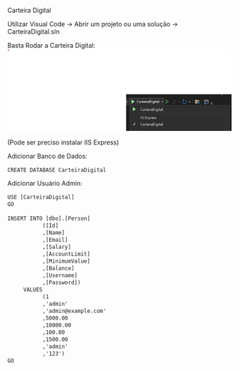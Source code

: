 Carteira Digital

Utilizar Visual Code 
->
Abrir um projeto ou uma solução
->
CarteiraDigital.sln

Basta Rodar a Carteira Digital:
![alt text](image.png)

(Pode ser preciso instalar IIS Express)

Adicionar Banco de Dados: 
``` 
CREATE DATABASE CarteiraDigital
```

Adicionar Usuário Admin:
```
USE [CarteiraDigital]
GO

INSERT INTO [dbo].[Person]
           ([Id]
           ,[Name]
           ,[Email]
           ,[Salary]
           ,[AccountLimit]
           ,[MinimumValue]
           ,[Balance]
           ,[Username]
           ,[Password])
     VALUES
           (1
           ,'admin'
           ,'admin@example.com'
           ,5000.00
           ,10000.00
           ,100.00
           ,1500.00
           ,'admin'
           ,'123')
GO
```